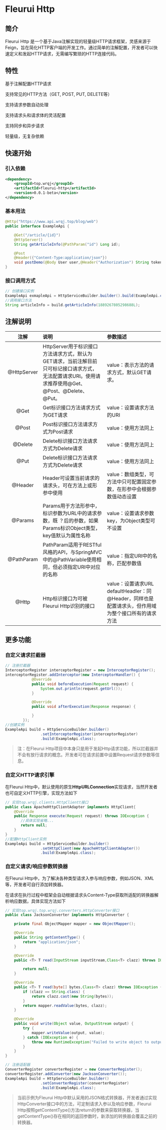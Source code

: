 # Fleurui Http
## 简介
Fleurui Http 是一个基于Java注解实现的轻量级HTTP请求框架，灵感来源于Feign，旨在简化HTTP客户端的开发工作。通过简单的注解配置，开发者可以快速定义和发起HTTP请求，无需编写繁琐的HTTP连接代码。
## 特性
基于注解配置HTTP请求

支持常见的HTTP方法（GET, POST, PUT, DELETE等）

支持请求参数自动处理

支持请求头和请求体的灵活配置

支持同步和异步请求

轻量级，无复杂依赖
## 快速开始
### 引入依赖

```xml
<dependency>
    <groupId>top.wrqj</groupId>
    <artifactId>fleurui-http</artifactId>
    <version>0.0.1-beta</version>
</dependency>
```

### 基本用法

```java
@Http("https://www.api.wrqj.top/blog/web")
public interface ExampleApi {

    @Get("/article/{id}")
    @HttpServer()
    String getArticleInfo(@PathParam("id") Long id);

    @Post
    @Header({"Content-Type:application/json"})
    void postDemo(@Body User user,@Header("Authorization") String token);
}
```

### 接口调用方式

```java
// 创建接口实例
ExampleApi exmapleApi = HttpServiceBuilder.builder().build(ExampleApi.class);
//调用接口方法
String articleInfo = build.getArticleInfo(1889267805298688L);
```

## 注解说明

|    注解     | 说明                                                         | 参数描述                                                     |
| :---------: | :----------------------------------------------------------- | :----------------------------------------------------------- |
| @HttpServer | HttpServer用于标识接口方法请求方式，默认为GET请求，当前注解目前只可标记接口请求方式，无法配置请求URI。使用请求推荐使用@Get、@Post、@Delete、@Put。 | value：表示方法的请求方式，默认GET请求。                     |
|    @Get     | Get标识接口方法请求方式为GET请求                             | value：设置请求方法的URI                                     |
|    @Post    | Post标识接口方法请求方式为Post请求                           | value：使用方法同上                                          |
|   @Delete   | Delete标识接口方法请求方式为Delete请求                       | value：使用方法同上                                          |
|    @Put     | Delete标识接口方法请求方式为Delete请求                       | value：使用方法同上                                          |
|   @Header   | Header可设置当前请求的请求头，可在方法上或形参中使用         | value：数组类型，可方法中只可配置固定参数，在形参中会根据参数值动态设置 |
|   @Params   | Params用于方法形参中，标识参数为URL中的请求参数，既 ？后的参数，如果Params标识Object类型，key值默认为属性名称 | value：设置请求参数key，为Object类型可不设置                 |
| @PathParam  | PathParam适用于RESTful风格的API，与SpringMVC中的@PathVariable使用相同，但必须指定URI中对应的名称 | value：指定URI中的名称，匹配参数值                           |
|    @Http    | Http标识接口为可被Fleurui Http识别的接口                     | value：设置请求URL<br />defaultHeadler：同@Header，同样也是配置请求头，但作用域为整个接口所有的请求方法 |

## 更多功能

### 自定义请求拦截器

```java
// 注册拦截器
InterceptorRegister interceptorRegister = new InterceptorRegister();
interceptorRegister.addInterceptor(new InterceptorHandler() {
            @Override
            public void beforeExecution(Request request) {
                System.out.println(request.getUrl());
            }

            @Override
            public void afterExecution(Response response) {

            }
        });
//创建实例
ExampleApi build = HttpServiceBuilder.builder()
                .setInterceptorRegister(interceptorRegister)
                .build(ExampleApi.class);
```

> 注：在Fleurui Http项目中本身只是用于发起Http请求功能，所以拦截器并不会有放行请求的概念。开发者可在请求前置中设置Request请求参数等信息。

### 自定义HTTP请求引擎

在Fleurui Http中，默认使用的原生**HttpURLConnection**实现请求，当然开发者也可自定义HTTP引擎，实现方法如下

```java
// 实现top.wrqj.clients.HttpClientt接口
public class ApacheHttpClientAdapter implements HttpClient{
    @Override
    public Response execute(Request request) throws IOException {
       //具体实现省略...
       return null;
    }
}
//配置HttpClient实例
ExampleApi build = HttpServiceBuilder.builder()
                .setHttpClient(new ApacheHttpClientAdapter())
                .build(ExampleApi.class);
```

### 自定义请求/响应参数转换器

在Fleurui Http中，为了解决各种类型请求入参与响应参数，例如JSON、XML等，开发者可自行添加转换器。

在请求在执行过程中框架会自动根据请求头Content-Type获取所适配的转换器解析响应数据，具体实现方法如下

```java
// 实现top.wrqj.top.wrqj.converters.HttpConverter接口
public class JacksonConverter implements HttpConverter {

    private final ObjectMapper mapper = new ObjectMapper();

    @Override
    public String getContentType() {
        return "application/json";
    }

    @Override
    public <T> T read(InputStream inputStream,Class<T> clazz) throws IOException {

        return null;
    }

    @Override
    public <T> T read(byte[] bytes,Class<T> clazz) throws IOException {
        if (clazz == String.class) {
            return clazz.cast(new String(bytes));
        }
        return mapper.readValue(bytes, clazz);
    }

    @Override
    public void write(Object value, OutputStream output) {
        try {
            mapper.writeValue(output, value);
        } catch (IOException e) {
            throw new RuntimeException("Failed to write object to output stream", e);
        }
    }
}

// 注册适配器
ConverterRegister converterRegister = new ConverterRegister();
converterRegister.addConverter(new JacksonConverter());
ExampleApi build = HttpServiceBuilder.builder()
                .setConverterRegister(converterRegister)
                .build(ExampleApi.class);
```

> 当前示例为Fleurui Http中默认采用的JSON格式转换器，开发者通过实现HttpConverter接口中的方法，可定制请求入参以及响应参数，Fleurui Http按照getContentType()方法return的参数来获取转换器，当getContentType()存在相同的返回参数时，新添加的转换器会覆盖之前的转换器。


